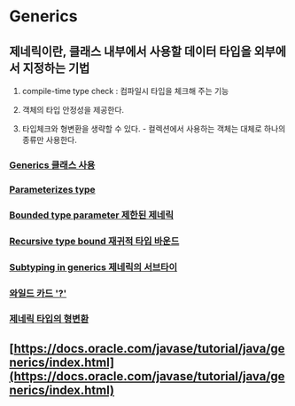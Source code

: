 # Generics

## 제네릭이란, 클래스 내부에서 사용할 데이터 타입을 외부에서 지정하는 기법                                  

1. compile-time type check : 컴파일시 타입을 체크해 주는 기능

2. 객체의 타입 안정성을 제공한다.

3. 타입체크와 형변환을 생략할 수 있다. - 컬렉션에서 사용하는 객체는 대체로 하나의 종류만 사용한다.

### [Generics 클래스 사용](use.md)

### [Parameterizes type](parameterized-type.md)

### [Bounded type parameter 제한된 제네릭](bounded-type-parameter.md)

### [Recursive type bound 재귀적 타입 바운드](recursive-type-bound.md)

### [Subtyping in generics 제네릭의 서브타이](subtyping-in-generics.md)

### [와일드 카드 '?'](wildcard.md)

### [제네릭 타입의 형변환](type-casting.md)

## [https://docs.oracle.com/javase/tutorial/java/generics/index.html](https://docs.oracle.com/javase/tutorial/java/generics/index.html)


